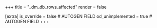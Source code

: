 +++
title = "_dm_db_rows_affected"
render = false

[extra]
is_override = false # AUTOGEN FIELD
od_unimplemented = true # AUTOGEN FIELD
+++
